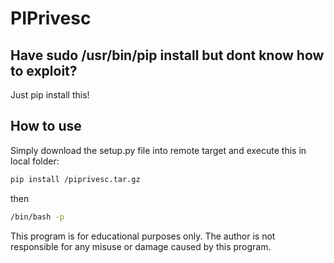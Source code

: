 # PIPrivesc
## Have sudo /usr/bin/pip install but dont know how to exploit?
Just pip install this!



## How to use
Simply download the setup.py file into remote target and execute this in local folder:
```bash
pip install /piprivesc.tar.gz
```
then

```bash
/bin/bash -p
```


This program is for educational purposes only. The author is not responsible for any misuse or damage caused by this program.
